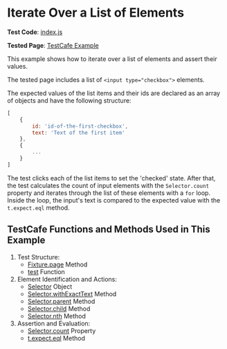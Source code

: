 # Iterate Over a List of Elements

**Test Code**: [index.js](index.js)

**Tested Page**: [TestCafe Example](https://devexpress.github.io/testcafe/example/)

This example shows how to iterate over a list of elements and assert their values.

The tested page includes a list of `<input type="checkbox">` elements.

The expected values of the list items and their ids are declared as an array of objects and have the following structure:

```js
[
    {
        id: 'id-of-the-first-checkbox',
        text: 'Text of the first item'
    },
    {
        ...
    }
]
```

The test clicks each of the list items to set the 'checked' state. After that, the test calculates the count of input elements with the `Selector.count` property and iterates through the list of these elements with a `for` loop. Inside the loop, the input's text is compared to the expected value with the `t.expect.eql` method.

## TestCafe Functions and Methods Used in This Example

1. Test Structure:
    - [Fixture.page](https://devexpress.github.io/testcafe/documentation/reference/test-api/fixture/page.html) Method
    - [test](https://devexpress.github.io/testcafe/documentation/reference/test-api/global/test.html) Function
2. Element Identification and Actions:
    - [Selector](https://devexpress.github.io/testcafe/documentation/reference/test-api/selector/) Object
    - [Selector.withExactText](https://devexpress.github.io/testcafe/documentation/reference/test-api/selector/withexacttext.html) Method
    - [Selector.parent](https://devexpress.github.io/testcafe/documentation/reference/test-api/selector/parent.html) Method
    - [Selector.child](https://devexpress.github.io/testcafe/documentation/reference/test-api/selector/child.html) Method
    - [Selector.nth](https://devexpress.github.io/testcafe/documentation/reference/test-api/selector/nth.html) Method
3. Assertion and Evaluation:
    - [Selector.count](https://devexpress.github.io/testcafe/documentation/reference/test-api/selector/count.html) Property
    - [t.expect.eql](https://devexpress.github.io/testcafe/documentation/reference/test-api/testcontroller/expect/eql.html) Method
